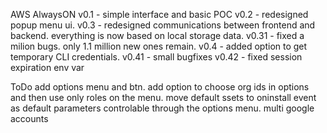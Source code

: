 AWS AlwaysON
v0.1  - simple interface and basic POC
v0.2  - redesigned popup menu ui.
v0.3  - redesigned communications between frontend and backend. everything is now based on local storage data.
v0.31 - fixed a milion bugs. only 1.1 million new ones remain.
v0.4  - added option to get temporary CLI credentials.
v0.41 - small bugfixes
v0.42 - fixed session expiration env var

ToDo
add options menu and btn.
add option to choose org ids in options and then use only roles on the menu.
move default ssets to oninstall event as default parameters controlable through the options menu.
multi google accounts